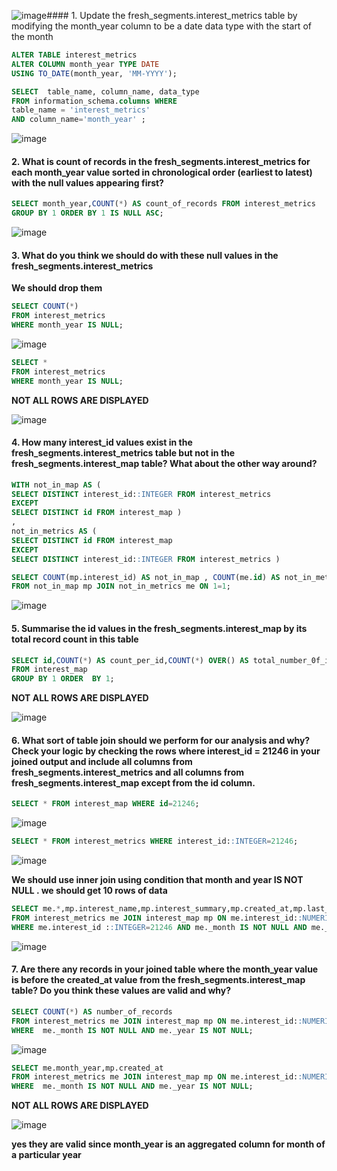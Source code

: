 ![image](https://github.com/shivin316/8__Week_SQL_Challenge/assets/122541994/bac7bd98-51b2-4b61-8c74-d308e4f3c514)#### 1. Update the fresh_segments.interest_metrics table by modifying the month_year column to be a date data type with the start of the month
```sql
ALTER TABLE interest_metrics
ALTER COLUMN month_year TYPE DATE
USING TO_DATE(month_year, 'MM-YYYY');

SELECT  table_name, column_name, data_type 
FROM information_schema.columns WHERE 
table_name = 'interest_metrics'
AND column_name='month_year' ;
```
![image](https://github.com/shivin316/8__Week_SQL_Challenge/assets/122541994/5c34b0db-668a-41f1-936c-dbc5aeca9780)


#### 2. What is count of records in the fresh_segments.interest_metrics for each month_year value sorted in chronological order (earliest to latest) with the null values appearing first?
```sql
SELECT month_year,COUNT(*) AS count_of_records FROM interest_metrics
GROUP BY 1 ORDER BY 1 IS NULL ASC;
```
![image](https://github.com/shivin316/8__Week_SQL_Challenge/assets/122541994/138453f3-9334-47b8-a0ae-d1689da66779)


#### 3. What do you think we should do with these null values in the fresh_segments.interest_metrics
 **We should drop them** 
```sql
SELECT COUNT(*)
FROM interest_metrics
WHERE month_year IS NULL;
```
![image](https://github.com/shivin316/8__Week_SQL_Challenge/assets/122541994/068a65e6-ed34-45e1-a890-dda60ea79554)

```sql
SELECT *
FROM interest_metrics
WHERE month_year IS NULL;
```
**NOT ALL ROWS ARE DISPLAYED**

![image](https://github.com/shivin316/8__Week_SQL_Challenge/assets/122541994/242499fa-c55e-4476-8990-8e8f735ccc11)


#### 4. How many interest_id values exist in the fresh_segments.interest_metrics table but not in the fresh_segments.interest_map table? What about the other way around?
```sql
WITH not_in_map AS (
SELECT DISTINCT interest_id::INTEGER FROM interest_metrics 
EXCEPT
SELECT DISTINCT id FROM interest_map )
,
not_in_metrics AS (
SELECT DISTINCT id FROM interest_map
EXCEPT
SELECT DISTINCT interest_id::INTEGER FROM interest_metrics )

SELECT COUNT(mp.interest_id) AS not_in_map , COUNT(me.id) AS not_in_metrics
FROM not_in_map mp JOIN not_in_metrics me ON 1=1;
 ```
![image](https://github.com/shivin316/8__Week_SQL_Challenge/assets/122541994/155fe558-ba67-4b3b-aa4d-03257b17136b)


#### 5. Summarise the id values in the fresh_segments.interest_map by its total record count in this table
```sql
SELECT id,COUNT(*) AS count_per_id,COUNT(*) OVER() AS total_number_0f_id
FROM interest_map 
GROUP BY 1 ORDER  BY 1;
```
**NOT ALL ROWS ARE DISPLAYED**

![image](https://github.com/shivin316/8__Week_SQL_Challenge/assets/122541994/893d9061-2318-4f86-8e1e-0dff279b313e)

#### 6. What sort of table join should we perform for our analysis and why? Check your logic by checking the rows where interest_id = 21246 in your joined output and include all columns from fresh_segments.interest_metrics and all columns from fresh_segments.interest_map except from the id column.
```sql
SELECT * FROM interest_map WHERE id=21246;
```
![image](https://github.com/shivin316/8__Week_SQL_Challenge/assets/122541994/e76737ce-2053-48ae-a132-fc8664855e0c)

```sql
SELECT * FROM interest_metrics WHERE interest_id::INTEGER=21246;
```
![image](https://github.com/shivin316/8__Week_SQL_Challenge/assets/122541994/eab66c2c-491c-4be1-ba0b-c22e48ec4a72)

**We should use inner join using condition that month and year IS NOT NULL . we should get 10 rows of data**

```sql
SELECT me.*,mp.interest_name,mp.interest_summary,mp.created_at,mp.last_modified
FROM interest_metrics me JOIN interest_map mp ON me.interest_id::NUMERIC=mp.id
WHERE me.interest_id ::INTEGER=21246 AND me._month IS NOT NULL AND me._year IS NOT NULL;
```
![image](https://github.com/shivin316/8__Week_SQL_Challenge/assets/122541994/1b3df2fc-6fc5-4183-8a05-e301e8d4068c)


#### 7. Are there any records in your joined table where the month_year value is before the created_at value from the fresh_segments.interest_map table? Do you think these values are valid and why?
```sql
SELECT COUNT(*) AS number_of_records
FROM interest_metrics me JOIN interest_map mp ON me.interest_id::NUMERIC=mp.id AND me.month_year<mp.created_at
WHERE  me._month IS NOT NULL AND me._year IS NOT NULL;
```
![image](https://github.com/shivin316/8__Week_SQL_Challenge/assets/122541994/8b9308cc-ecd0-442f-a1fd-53982dfcf352)

```sql
SELECT me.month_year,mp.created_at
FROM interest_metrics me JOIN interest_map mp ON me.interest_id::NUMERIC=mp.id AND me.month_year<mp.created_at
WHERE  me._month IS NOT NULL AND me._year IS NOT NULL;
```
**NOT ALL ROWS ARE DISPLAYED**

![image](https://github.com/shivin316/8__Week_SQL_Challenge/assets/122541994/83a649ff-1853-42f5-b6ce-dd9e7d408659)

**yes they are valid since month_year is an aggregated column for month of a particular year**
